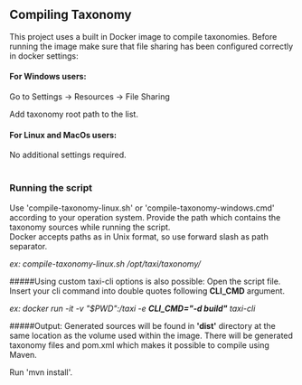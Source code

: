 ## Compiling Taxonomy
This project uses a built in Docker image to compile taxonomies.
Before running the image make sure that file sharing has been configured correctly in docker settings:

#### For Windows users:
Go to Settings -> Resources -> File Sharing

Add taxonomy root path to the list.

#### For Linux and MacOs users:
No additional settings required.
<br/><br/>

### Running the script
Use 'compile-taxonomy-linux.sh' or 'compile-taxonomy-windows.cmd' according to your operation system.
Provide the path which contains the taxonomy sources while running the script.
<br/>
Docker accepts paths as in Unix format, so use forward slash as path separator.

*ex: compile-taxonomy-linux.sh /opt/taxi/taxonomy/*

#####Using custom taxi-cli options is also possible:
Open the script file.<br/>
Insert your cli command into double quotes following **CLI_CMD** argument.

*ex: docker run -it -v "$PWD":/taxi -e **CLI_CMD="-d build"** taxi-cli*

#####Output:
Generated sources will be found in **'dist'** directory at the same location as the volume used within the image.
There will be generated taxonomy files and pom.xml which makes it possible to compile using Maven.

Run 'mvn install'.
